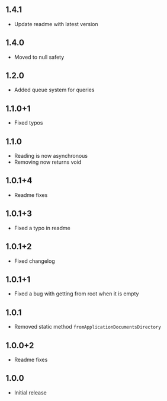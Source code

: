 ## 1.4.1

* Update readme with latest version

## 1.4.0

* Moved to null safety

## 1.2.0

* Added queue system for queries

## 1.1.0+1

* Fixed typos

## 1.1.0

* Reading is now asynchronous
* Removing now returns void

## 1.0.1+4

* Readme fixes

## 1.0.1+3

* Fixed a typo in readme

## 1.0.1+2

* Fixed changelog

## 1.0.1+1

* Fixed a bug with getting from root when it is empty

## 1.0.1

* Removed static method `fromApplicationDocumentsDirectory`

## 1.0.0+2

* Readme fixes

## 1.0.0

* Initial release
